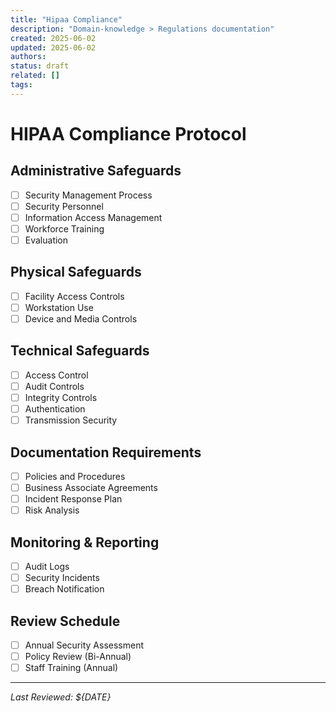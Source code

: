 ```yaml
---
title: "Hipaa Compliance"
description: "Domain-knowledge > Regulations documentation"
created: 2025-06-02
updated: 2025-06-02
authors: 
status: draft
related: []
tags: 
---
```


# HIPAA Compliance Protocol

## Administrative Safeguards
- [ ] Security Management Process
- [ ] Security Personnel
- [ ] Information Access Management
- [ ] Workforce Training
- [ ] Evaluation

## Physical Safeguards
- [ ] Facility Access Controls
- [ ] Workstation Use
- [ ] Device and Media Controls

## Technical Safeguards
- [ ] Access Control
- [ ] Audit Controls
- [ ] Integrity Controls
- [ ] Authentication
- [ ] Transmission Security

## Documentation Requirements
- [ ] Policies and Procedures
- [ ] Business Associate Agreements
- [ ] Incident Response Plan
- [ ] Risk Analysis

## Monitoring & Reporting
- [ ] Audit Logs
- [ ] Security Incidents
- [ ] Breach Notification

## Review Schedule
- [ ] Annual Security Assessment
- [ ] Policy Review (Bi-Annual)
- [ ] Staff Training (Annual)

---
*Last Reviewed: ${DATE}*
